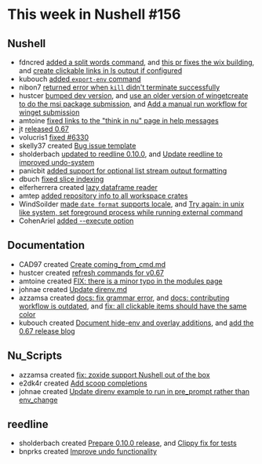# This week in Nushell #156


## Nushell


- fdncred [added a split words command](https://github.com/nushell/nushell/pull/6363), and [this pr fixes the wix building](https://github.com/nushell/nushell/pull/6343), and [create clickable links in ls output if configured](https://github.com/nushell/nushell/pull/6333) 
- kubouch [added `export-env` command](https://github.com/nushell/nushell/pull/6355) 
- nibon7 [returned error when `kill` didn't terminate successfully ](https://github.com/nushell/nushell/pull/6354) 
- hustcer [bumped dev version](https://github.com/nushell/nushell/pull/6350), and [use an older version of wingetcreate to do the msi package submission](https://github.com/nushell/nushell/pull/6347), and [Add a manual run workflow for winget submission](https://github.com/nushell/nushell/pull/6345) 
- amtoine [fixed links to the "think in nu" page in help messages](https://github.com/nushell/nushell/pull/6348) 
- jt [released 0.67](https://github.com/nushell/nushell/pull/6336) 
- volucris1 [fixed #6330](https://github.com/nushell/nushell/pull/6332) 
- skelly37 created [Bug issue template](https://github.com/nushell/nushell/pull/6329) 
- sholderbach [updated to reedline 0.10.0](https://github.com/nushell/nushell/pull/6327), and [Update reedline to improved undo-system](https://github.com/nushell/nushell/pull/6326) 
- panicbit [added support for optional list stream output formatting](https://github.com/nushell/nushell/pull/6325) 
- dbuch [fixed slice indexing](https://github.com/nushell/nushell/pull/6322) 
- elferherrera created [lazy dataframe reader](https://github.com/nushell/nushell/pull/6321) 
- amtep [added repository info to all workspace crates](https://github.com/nushell/nushell/pull/6320) 
- WindSoilder [made `date format` supports locale](https://github.com/nushell/nushell/pull/6306), and [Try again: in unix like system, set foreground process while running external command](https://github.com/nushell/nushell/pull/6273) 
- CohenAriel [added --execute option](https://github.com/nushell/nushell/pull/6302) 

## Documentation


- CAD97 created [Create coming_from_cmd.md](https://github.com/nushell/nushell.github.io/pull/567) 
- hustcer created [refresh commands for v0.67](https://github.com/nushell/nushell.github.io/pull/563) 
- amtoine created [FIX: there is a minor typo in the modules page](https://github.com/nushell/nushell.github.io/pull/562) 
- johnae created [Update direnv.md](https://github.com/nushell/nushell.github.io/pull/561) 
- azzamsa created [docs: fix grammar error](https://github.com/nushell/nushell.github.io/pull/560), and [docs: contributing workflow is outdated](https://github.com/nushell/nushell.github.io/pull/559), and [fix: all clickable items should have the same color](https://github.com/nushell/nushell.github.io/pull/558) 
- kubouch created [Document hide-env and overlay additions](https://github.com/nushell/nushell.github.io/pull/557), and [add the 0.67 release blog](https://github.com/nushell/nushell.github.io/pull/545) 


## Nu_Scripts


- azzamsa created [fix: zoxide support Nushell out of the box](https://github.com/nushell/nu_scripts/pull/278) 
- e2dk4r created [Add scoop completions](https://github.com/nushell/nu_scripts/pull/277) 
- johnae created [Update direnv example to run in pre_prompt rather than env_change](https://github.com/nushell/nu_scripts/pull/276) 


## reedline


- sholderbach created [Prepare 0.10.0 release](https://github.com/nushell/reedline/pull/463), and [Clippy fix for tests](https://github.com/nushell/reedline/pull/462) 
- bnprks created [Improve undo functionality](https://github.com/nushell/reedline/pull/460) 

